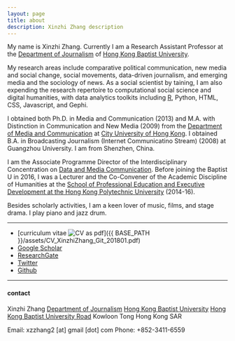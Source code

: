 ```yaml
---
layout: page
title: about
description: Xinzhi Zhang description
---
```


My name is Xinzhi Zhang. Currently I am a Research Assistant Professor at the [Department of Journalism](http://www.jour.hkbu.edu.hk/eng/people/dr-xinzhi-zhang/) of [Hong Kong Baptist University](http://www.hkbu.edu.hk).  

My research areas include comparative political communication, new media and social change, social movements, data-driven journalism, and emerging media and the sociology of news. As a social scientist by taining, I am also expending the research repertoire to computational social science and digital humanities, with data analytics toolkits including [R](http://www.r-project.org), Python, HTML, CSS, Javascript, and Gephi. 

I obtained both Ph.D. in Media and Communication (2013) and M.A. with Distinction in Communication and New Media (2009) from the [Department of Media and Communication](http://www6.cityu.edu.hk/com/) at [City University of Hong Kong](www.cityu.edu.hk). I obtained B.A. in Broadcasting Journalism (Internet Communicatino Stream) (2008) at Guangzhou University. I am from Shenzhen, China. 

I am the Associate Programme Director of the Interdisciplinary Concentration on [Data and Media Communication](http://bu-dmc.hkbu.edu.hk). Before joining the Baptist U in 2016, I was a Lecturer and the Co-Convener of the Academic Discipline of Humanities at the [School of Professional Education and Executive Development at the Hong Kong Polytechnic University](https://www.speed-polyu.edu.hk) (2014-16). 

Besides scholarly activities, I am a keen lover of music, films, and stage drama. I play piano and jazz drum.

---

 - [curriculum vitae ![CV as pdf](icons16/pdf-icon.png)]({{ BASE_PATH }}/assets/CV_XinzhiZhang_Git_201801.pdf)<br/>
 - [Google Scholar](https://sites.google.com/site/xzzhang2/cv)<br/>
 - [ResearchGate](https://www.researchgate.net/profile/Xinzhi_Zhang3)<br/>
 - [Twitter](https://twitter.com/xin_zhi_zhang)<br/>
 - [Github](https://github.com/xzzhang2)<br/>

---

<h4>contact</h4>

  Xinzhi Zhang
  <a href="http://www.jour.hkbu.edu.hk">Department of Journalism</a>
  <a href="http://www.hkbu.edu.hk">Hong Kong Baptist University</a>
  <a href="http://www.hkbu.edu.hk">Hong Kong Baptist University Road</a>
  Kowloon Tong
  Hong Kong SAR

  Email: xzzhang2 [at] gmail [dot] com
  Phone: +852-3411-6559


